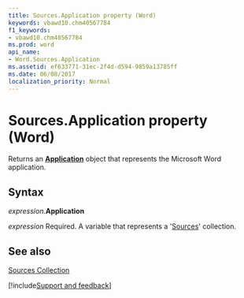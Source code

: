 ```yaml
---
title: Sources.Application property (Word)
keywords: vbawd10.chm40567784
f1_keywords:
- vbawd10.chm40567784
ms.prod: word
api_name:
- Word.Sources.Application
ms.assetid: ef633771-31ec-2f4d-d594-9859a13785ff
ms.date: 06/08/2017
localization_priority: Normal
---
```



# Sources.Application property (Word)

Returns an  **[Application](Word.Application.md)** object that represents the Microsoft Word application.


## Syntax

_expression_.**Application**

_expression_ Required. A variable that represents a '[Sources](Word.Sources.md)' collection.


## See also


[Sources Collection](Word.Sources.md)

[!include[Support and feedback](~/includes/feedback-boilerplate.md)]